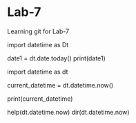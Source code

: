 # Lab-7
Learning git for Lab-7

import datetime as Dt

date1 = dt.date.today()
print(date1)


import datetime as dt

current_datetime = dt.datetime.now()

print(current_datetime)

help(dt.datetime.now)
dir(dt.datetime.now)


